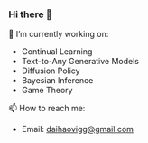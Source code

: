### Hi there 👋

🤔 I’m currently working on:

* Continual Learning
* Text-to-Any Generative Models
* Diffusion Policy
* Bayesian Inference
* Game Theory

📫 How to reach me:
  - Email: [daihaovigg@gmail.com](mailto:daihaovigg@gmail.com)
  <!-- - Homepage: [Hao Dai - Personal Homepage](https://) -->

<!-- > Here are some of my experimental codes and datasets, and it's my pleasure if they're useful to you 😄. -->


<!--
**hendrix-dai/hendrix-dai** is a ✨ _special_ ✨ repository because its `README.md` (this file) appears on your GitHub profile.

Here are some ideas to get you started:

- 🔭 I’m currently working on ...
- 🌱 I’m currently learning ...
- 👯 I’m looking to collaborate on ...
- 🤔 I’m looking for help with ...
- 💬 Ask me about ...
- 📫 How to reach me: ...
- 😄 Pronouns: ...
- ⚡ Fun fact: ...
-->

